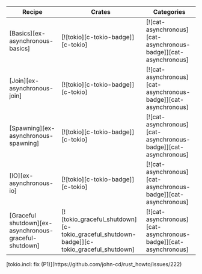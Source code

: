 | Recipe | Crates | Categories |
|--------|--------|------------|
| [Basics][ex-asynchronous-basics] | [![tokio][c-tokio-badge]][c-tokio] | [![cat-asynchronous][cat-asynchronous-badge]][cat-asynchronous] |
| [Join][ex-asynchronous-join] | [![tokio][c-tokio-badge]][c-tokio] | [![cat-asynchronous][cat-asynchronous-badge]][cat-asynchronous] |
| [Spawning][ex-asynchronous-spawning] | [![tokio][c-tokio-badge]][c-tokio] | [![cat-asynchronous][cat-asynchronous-badge]][cat-asynchronous] |
| [IO][ex-asynchronous-io] | [![tokio][c-tokio-badge]][c-tokio] | [![cat-asynchronous][cat-asynchronous-badge]][cat-asynchronous] |
| [Graceful shutdown][ex-asynchronous-graceful-shutdown] | [![tokio_graceful_shutdown][c-tokio_graceful_shutdown-badge]][c-tokio_graceful_shutdown] | [![cat-asynchronous][cat-asynchronous-badge]][cat-asynchronous] |

<div class="hidden">
[tokio.incl: fix (P1)](https://github.com/john-cd/rust_howto/issues/222)

</div>
